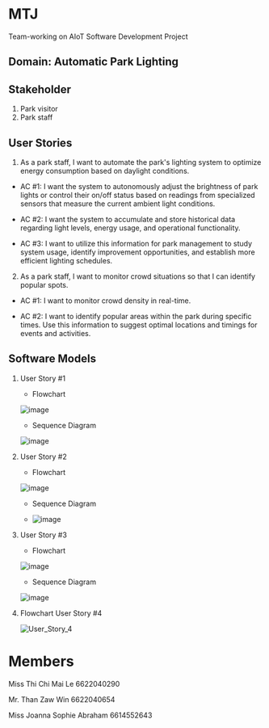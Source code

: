 # MTJ
Team-working on AIoT Software Development Project

## Domain: Automatic Park Lighting 
## Stakeholder
1. Park visitor
2. Park staff

## User Stories
1. As a park staff, I want to automate the park's lighting system to optimize energy consumption based on daylight conditions.

- AC #1: I want the system to autonomously adjust the brightness of park lights or control their on/off status based on readings from specialized sensors that measure the     current ambient light conditions.
  
- AC #2: I want the system to accumulate and store historical data regarding light levels, energy usage, and operational functionality.

- AC #3: I want to utilize this information for park management to study system usage, identify improvement opportunities, and establish more efficient lighting schedules.

2. As a park staff, I want to monitor crowd situations so that I can identify popular spots.
   
- AC #1: I want to monitor crowd density in real-time.
  
- AC #2: I want to identify popular areas within the park during specific times. Use this information to suggest optimal locations and timings for events and activities.



## Software Models
1. User Story #1

   - Flowchart
     
   ![image](https://github.com/CHIMAI-A/MTJ/assets/146721485/3b038f19-bafd-434c-adfe-65d35de9a647)

   - Sequence Diagram
     
   ![image](https://github.com/CHIMAI-A/MTJ/assets/156741445/a5623cf4-77b5-4f01-b30c-6daed82a087b)

2. User Story #2
   - Flowchart
     
   ![image](https://github.com/CHIMAI-A/MTJ/assets/64695311/d172ece2-0ba2-4818-ae44-0ad2150f5f53)

   - Sequence Diagram
     
   - ![image](https://github.com/CHIMAI-A/MTJ/assets/64695311/27020fb1-0b42-47b6-b2b7-6a0a18976838)

   
4. User Story #3
   
   - Flowchart
     
   ![image](https://github.com/CHIMAI-A/MTJ/assets/146721485/9c3f926c-f44d-46f1-a8c0-0c3a15625d4a)

   - Sequence Diagram
     
   ![image](https://github.com/CHIMAI-A/MTJ/assets/156741445/c4d32aaf-9ac4-467e-bb82-9804294acc56)


5. Flowchart User Story #4

   ![User_Story_4](https://github.com/CHIMAI-A/MTJ/assets/156741445/94296d20-0fc3-4015-af8b-08aea12f6016)


# Members
Miss Thi Chi Mai Le 6622040290

Mr.  Than Zaw Win 6622040654

Miss Joanna Sophie Abraham 6614552643
